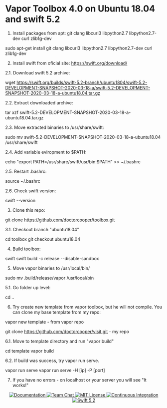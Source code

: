 # Vapor Toolbox 4.0 on Ubuntu 18.04 and swift 5.2

1. Install packages from apt: git clang libcurl3 libpython2.7 libpython2.7-dev curl zlib1g-dev

sudo apt-get install git clang libcurl3 libpython2.7 libpython2.7-dev curl zlib1g-dev

2. Install swift from oficial site:
https://swift.org/download/

2.1. Download swift 5.2 archive:

wget https://swift.org/builds/swift-5.2-branch/ubuntu1804/swift-5.2-DEVELOPMENT-SNAPSHOT-2020-03-18-a/swift-5.2-DEVELOPMENT-SNAPSHOT-2020-03-18-a-ubuntu18.04.tar.gz

2.2. Extract downloaded archive:

tar xzf swift-5.2-DEVELOPMENT-SNAPSHOT-2020-03-18-a-ubuntu18.04.tar.gz 

2.3. Move extracted binaries to /usr/share/swift:

sudo mv swift-5.2-DEVELOPMENT-SNAPSHOT-2020-03-18-a-ubuntu18.04 /usr/share/swift

2.4. Add variable eviropment to $PATH:

echo "export PATH=/usr/share/swift/usr/bin:$PATH" >> ~/.bashrc

2.5. Restart .bashrc:

source ~/.bashrc

2.6. Check swift version:

swift --version

3. Clone this repo:

git clone https://github.com/doctorcooper/toolbox.git

3.1. Checkout branch "ubuntu18.04"

cd toolbox
git checkout ubuntu18.04

4. Build toolbox:

swift swift build -c release --disable-sandbox

5. Move vapor binaries to /usr/local/bin/

sudo mv .build/release/vapor /usr/local/bin

5.1. Go folder up level:

cd ..

6. Try create new template from vapor toolbox, but he will not compile. You can clone my base template from my repo: 

vapor new template - from vapor repo

git clone https://github.com/doctorcooper/visit.git - my repo

6.1. Move to template directory and run "vapor build"

cd template
vapor build

6.2. If build was success, try vapor run serve. 

vapor run serve
vapor run serve -H [ip] -P [port]

7.  If you have no errors - on localhost or your server you will see "It works!"

<p align="center">
    <a href="https://docs.vapor.codes/4.0/">
        <img src="http://img.shields.io/badge/read_the-docs-2196f3.svg" alt="Documentation">
    </a>
    <a href="https://discord.gg/vapor">
        <img src="https://img.shields.io/discord/431917998102675485.svg" alt="Team Chat">
    </a>
    <a href="LICENSE">
        <img src="http://img.shields.io/badge/license-MIT-brightgreen.svg" alt="MIT License">
    </a>
    <a href="https://circleci.com/gh/vapor/toolbox">
        <img src="https://circleci.com/gh/vapor/toolbox.svg?style=shield" alt="Continuous Integration">
    </a>
    <a href="https://swift.org">
        <img src="http://img.shields.io/badge/swift-5.2-brightgreen.svg" alt="Swift 5.2">
    </a>
</center>
